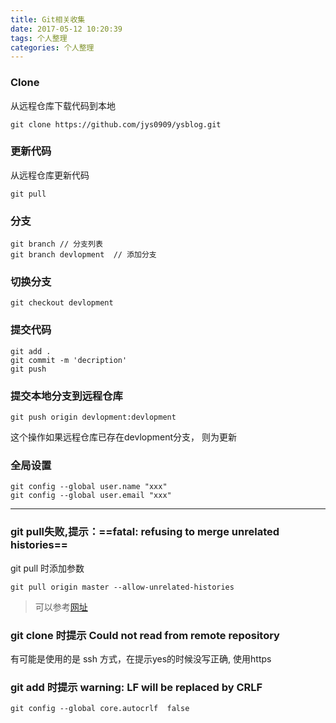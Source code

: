 ```yaml
---
title: Git相关收集
date: 2017-05-12 10:20:39
tags: 个人整理
categories: 个人整理
---
```


### Clone
从远程仓库下载代码到本地
```
git clone https://github.com/jys0909/ysblog.git

```
### 更新代码
从远程仓库更新代码
```
git pull

```


### 分支
```
git branch // 分支列表
git branch devlopment  // 添加分支

```

### 切换分支
```
git checkout devlopment

```

### 提交代码
```
git add .
git commit -m 'decription'
git push
```

### 提交本地分支到远程仓库
```
git push origin devlopment:devlopment
```
这个操作如果远程仓库已存在devlopment分支， 则为更新
### 全局设置
```
git config --global user.name "xxx"
git config --global user.email "xxx"

```
***

### git pull失败,提示：==fatal: refusing to merge unrelated histories==

git pull 时添加参数
```
git pull origin master --allow-unrelated-histories
```

> 可以参考[网址](http://stackoverflow.com/questions/37937984/git-refusing-to-merge-unrelated-histories)


### git clone 时提示 Could not read from remote repository

有可能是使用的是 ssh 方式，在提示yes的时候没写正确, 使用https

### git add 时提示 warning: LF will be replaced by CRLF

```
git config --global core.autocrlf  false
```